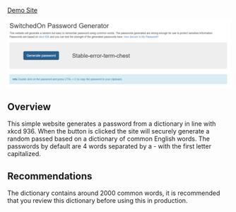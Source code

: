 [Demo Site](https://eth0za.github.io/password-generator.html)

![Demo Site](/demo.png)

## Overview
This simple website generates a password from a dictionary in line with xkcd 936. When the button is clicked the site will securely generate a random passed based on a dictionary of common English words. The passwords by default are 4 words separated by a - with the first letter capitalized.

## Recommendations
The dictionary contains around 2000 common words, it is recommended that you review this dictionary before using this in production.


